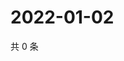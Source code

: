 # 2022-01-02

共 0 条

<!-- BEGIN WEIBO -->
<!-- 最后更新时间 Sun Jan 02 2022 22:10:44 GMT+0800 (China Standard Time) -->

<!-- END WEIBO -->
